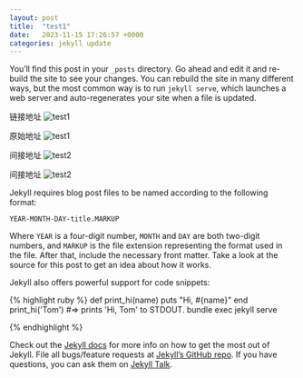 ```yaml
---
layout: post
title:  "test1"
date:   2023-11-15 17:26:57 +0000
categories: jekyll update
---
```

You’ll find this post in your `_posts` directory. Go ahead and edit it and re-build the site to see your changes. You can rebuild the site in many different ways, but the most common way is to run `jekyll serve`, which launches a web server and auto-regenerates your site when a file is updated.

链接地址
![test1](https://github.com/JiaoZexin/jiaozexin.github.io/blob/a1c7a9bb904030a6ac7f6e13ee158edf202c9620/docs/images/dji_fly_20230511_113926%20am_401_1683794393031_photo.JPG?raw=true)

原始地址
![test1](https://github.com/JiaoZexin/jiaozexin.github.io/blob/gh-pages/docs/images/dji_fly_20230511_113926%20am_401_1683794393031_photo.JPG)

间接地址
![test2](../images/dji_fly_20230511_113926%20am_401_1683794393031_photo.JPG)

间接地址
![test2](/jiaozexin.github.io/blob/gh-pages/docs/images/dji_fly_20230511_113926%20am_401_1683794393031_photo.JPG)

Jekyll requires blog post files to be named according to the following format:

`YEAR-MONTH-DAY-title.MARKUP`

Where `YEAR` is a four-digit number, `MONTH` and `DAY` are both two-digit numbers, and `MARKUP` is the file extension representing the format used in the file. After that, include the necessary front matter. Take a look at the source for this post to get an idea about how it works.

Jekyll also offers powerful support for code snippets:

{% highlight ruby %}
def print_hi(name)
  puts "Hi, #{name}"
end
print_hi('Tom')
#=> prints 'Hi, Tom' to STDOUT.
bundle exec jekyll serve

{% endhighlight %}

Check out the [Jekyll docs][jekyll-docs] for more info on how to get the most out of Jekyll. File all bugs/feature requests at [Jekyll’s GitHub repo][jekyll-gh]. If you have questions, you can ask them on [Jekyll Talk][jekyll-talk].

[jekyll-docs]: https://jekyllrb.com/docs/home
[jekyll-gh]:   https://github.com/jekyll/jekyll
[jekyll-talk]: https://talk.jekyllrb.com/
